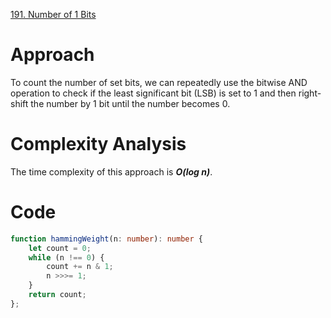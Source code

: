 [191. Number of 1 Bits](https://leetcode.com/problems/number-of-1-bits/)

# Approach
To count the number of set bits, we can repeatedly use the bitwise AND operation to check if the least significant bit (LSB) is set to 1 and then right-shift the number by 1 bit until the number becomes 0.

# Complexity Analysis
The time complexity of this approach is ***O(log n)***.

# Code
```typescript
function hammingWeight(n: number): number {
    let count = 0;
    while (n !== 0) {
        count += n & 1;
        n >>>= 1;
    }
    return count;
};

```